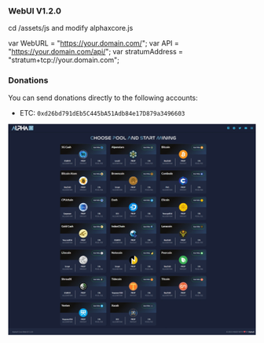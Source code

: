 ### WebUI V1.2.0

cd /assets/js and modify alphaxcore.js

var WebURL = "https://your.domain.com/";
var API = "https://your.domain.com/api/";
var stratumAddress = "stratum+tcp://your.domain.com";

### Donations

You can send donations directly to the following accounts:

* ETC:  `0xd26bd791dEb5C445bA51Adb84e17D879a3496603`

![WEB-UI](https://github.com/MiningCryptoLive/pool-ui2/blob/main/webui.png)


